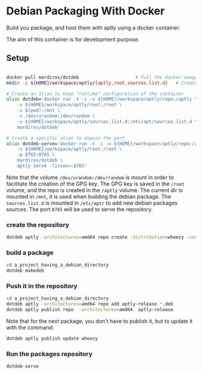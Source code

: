 # Debian Packaging With Docker


Build you package, and host them with aptly using a docker container.

The aim of this container is for development purpose.


## Setup

```bash

docker pull mardiros/dotdeb                     # Pull the docker image
mkdir -p ${HOME}/workspace/aptly/{aptly,root,sources.list.d}   # Create a directory to mount volumes

# Create an alias to keep "runtime" configuration of the container
alias dotdeb='docker run -t -i -v ${HOME}/workspace/aptly/repo:/aptly \
    -v ${HOME}/workspace/aptly/root:/root \
    -v $(pwd):/mnt \
    -v /dev/urandom:/dev/random \
    -v ${HOME}/workspace/aptly/sources.list.d:/etc/apt/sources.list.d \
    mardiros/dotdeb'

# Create a specific alias to expose the port
alias dotdeb-serve='docker run -t -i -v ${HOME}/workspace/aptly/repo:/aptly \
    -v ${HOME}/workspace/aptly/root:/root \
    -p 8765:8765 \
    mardiros/dotdeb \
    aptly serve -listen=:8765'

```

Note that the volume `/dev/urandom:/dev/random` is mount in order to
facilitate the creation of the GPG key. The GPG key is saved in the `/root` volume,
and the repo is created in the `/aptly` volume.
The current dir is mounted in `/mnt`, it is used when building the debian package.
The `sources.list.d` is mounted in `/etc/apt/` to add new debian packages sources.
The port `8765` will be used to serve the repository.

### create the repository

```bash
dotdeb aptly -architectures=amd64 repo create -distribution=wheezy -component=main aptly-release
```


### build a package
```bash
cd a_project_having_a_debian_directory
dotdeb makedeb
```

### Push it in the repository

```bash
cd a_project_having_a_debian_directory
dotdeb aptly -architectures=amd64 repo add aptly-release *.deb
dotdeb aptly publish repo  -architectures=amd64  aptly-release
```


Note that for the next package, you don't have to publish it, but
to update it with the command:

```bash
dotdeb aptly publish update wheezy
```


### Run the packages repository

```bash
dotdeb-serve
```



